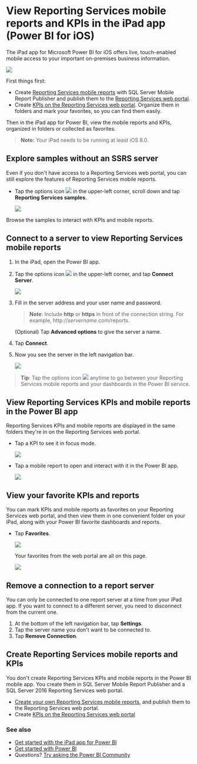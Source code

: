 <properties 
   pageTitle="View Reporting Services mobile reports and KPIs in the iPad app"
   description="The iPad app (Power BI for iOS) offers live, touch-enabled mobile access to your important on-premises business information."
   services="powerbi" 
   documentationCenter="" 
   authors="maggiesMSFT" 
   manager="mblythe" 
   backup=""
   editor=""
   tags=""
   qualityFocus="no"
   qualityDate=""/>
 
<tags
   ms.service="powerbi"
   ms.devlang="NA"
   ms.topic="article"
   ms.tgt_pltfrm="NA"
   ms.workload="powerbi"
   ms.date="09/26/2016"
   ms.author="maggies"/>

# View Reporting Services mobile reports and KPIs in the iPad app (Power BI for iOS)  

The iPad app for Microsoft Power BI for iOS offers live, touch-enabled mobile access to your important on-premises business information. 

![](media/powerbi-mobile-ipad-kpis-mobile-reports/power-bi-ipad-ssrs-home.png)

First things first:

-  Create [Reporting Services mobile reports](https://msdn.microsoft.com/library/mt652547.aspx) with SQL Server Mobile Report Publisher and publish them to the [Reporting Services web portal](https://msdn.microsoft.com/library/mt637133.aspx). 
-  Create [KPIs on the Reporting Services web portal](https://msdn.microsoft.com/library/mt683632.aspx). Organize them in folders and mark your favorites, so you can find them easily. 

Then in the iPad app for Power BI, view the mobile reports and KPIs, organized in folders or collected as favorites. 

>**Note:** Your iPad needs to be running at least iOS 8.0. 

## Explore samples without an SSRS server

Even if you don't have access to a Reporting Services web portal, you can still explore the features of Reporting Services mobile reports. 

-  Tap the options icon ![](media/powerbi-mobile-ipad-kpis-mobile-reports/PBI_iPad_OptionsIcon.png) in the upper-left corner, scroll down and tap **Reporting Services samples**.

    ![](media/powerbi-mobile-ipad-kpis-mobile-reports/power-bi-ipad-ssrs-samples.png)


Browse the samples to interact with KPIs and mobile reports.

## Connect to a server to view Reporting Services mobile reports 

1.  In the iPad, open the Power BI app.
  
2.  Tap the options icon ![](media/powerbi-mobile-ipad-kpis-mobile-reports/PBI_iPad_OptionsIcon.png) in the upper-left corner, and tap **Connect Server**.

    ![](media/powerbi-mobile-ipad-kpis-mobile-reports/power-bi-ipad-ssrs-connect-server.png)

4. Fill in the server address and your user name and password.

    >**Note**: Include **http** or **https** in front of the connection string. For example, http://*servername*.com/reports.

    (Optional) Tap **Advanced options** to give the server a name.

5.  Tap **Connect**. 

6.  Now you see the server in the left navigation bar.

    ![](media/powerbi-mobile-ipad-kpis-mobile-reports/power-bi-ipad-ssrs-menu.png)

>**Tip**: Tap the options icon ![](media/powerbi-mobile-ipad-kpis-mobile-reports/PBI_iPad_OptionsIcon.png) anytime to go between your Reporting Services mobile reports and your dashboards in the Power BI service. 

## View Reporting Services KPIs and mobile reports in the Power BI app

Reporting Services KPIs and mobile reports are displayed in the same folders they're in on the Reporting Services web portal. 

- Tap a KPI to see it in focus mode.

    ![](media/powerbi-mobile-ipad-kpis-mobile-reports/PBI_iPad_SSMRP_Tile.png)

- Tap a mobile report to open and interact with it in the Power BI app.

    ![](media/powerbi-mobile-ipad-kpis-mobile-reports/PBI_iPad_SSMRP_MobRpt.png)

## View your favorite KPIs and reports

You can mark KPIs and mobile reports as favorites on your Reporting Services web portal, and then view them in one convenient folder on your iPad, along with your Power BI favorite dashboards and reports.

-  Tap **Favorites**.

    ![](media/powerbi-mobile-ipad-kpis-mobile-reports/power-bi-ipad-favorites-menu.png)
   
    Your favorites from the web portal are all on this page.

    ![](media/powerbi-mobile-ipad-kpis-mobile-reports/power-bi-ipad-favorites-page.png)

## Remove a connection to a report server

You can only be connected to one report server at a time from your iPad app. If you want to connect to a different server, you need to disconnect from the current one.

1. At the bottom of the left navigation bar, tap **Settings**.
2. Tap the server name you don't want to be connected to.
3. Tap **Remove Connection**.


## Create Reporting Services mobile reports and KPIs

You don't create Reporting Services KPIs and mobile reports in the Power BI mobile app. You create them in SQL Server Mobile Report Publisher and a SQL Server 2016 Reporting Services web portal.

- [Create your own Reporting Services mobile reports](https://msdn.microsoft.com/library/mt652547.aspx), and publish them to the Reporting Services web portal.
- Create [KPIs on the Reporting Services web portal](https://msdn.microsoft.com/library/mt683632.aspx)


### See also  
- [Get started with the iPad app for Power BI](powerbi-mobile-ipad-app-get-started.md)  
- [Get started with Power BI](powerbi-service-get-started.md)  
- Questions? [Try asking the Power BI Community](http://community.powerbi.com/)